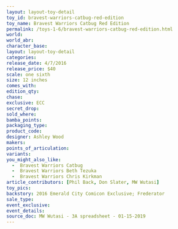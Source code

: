 ```yaml
---
layout: layout-toy-detail 
toy_id: bravest-warriors-catbug-red-edition
toy_name: Bravest Warriors Catbug Red Edition
permalink: /toys-1-6/bravest-warriors-catbug-red-edition.html
world: 
world_abr: 
character_base: 
layout: layout-toy-detail
categories: 
release_date: 4/7/2016
release_price: $40 
scale: one sixth
size: 12 inches
comes_with: 
edition_qty: 
chase: 
exclusive: ECC
secret_drop: 
sold_where: 
bamba_points: 
packaging_type: 
product_code:
designer: Ashley Wood
makers: 
points_of_articulation: 
variants: 
you_might_also_like:
  -  Bravest Warriors Catbug
  -  Bravest Warriors Beth Tezuka
  -  Bravest Warriors Chris Kirkman
article_contributors: [Phil Back, Don Slater, MW Wutasi]
toy_pics: 
backstory: 2016 Emerald City Comicon Exclusive; Frederator
sale_type: 
event_exclusive: 
event_details: 
source_doc: MW Wutasi - 3A spreadsheet - 01-15-2019
---
```

